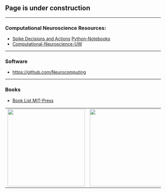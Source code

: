 
## Page is under construction

------------------

### Computational Neuroscience Resources:
* [Spike Decisions and Actions](http://www.cvr.yorku.ca/webpages/spikes.pdf) [Python-Notebooks](https://github.com/Ddfulton/neuroscience-notebooks)
* [Computational-Neuroscience-UW](https://github.com/ConscioX/Computational-Neuroscience-UW)

-----------------------

### Software
* https://github.com/Neurocomputing

----------------

### Books

* [Book List MIT-Press](https://mitpress.mit.edu/category/series/computational-neuroscience)

|   |   |   |   |
| --- | --- | --- | --- |
|<img src = "https://images-na.ssl-images-amazon.com/images/I/51FJ5q-6IiL._SX350_BO1,204,203,200_.jpg" width="250" height="250" /> | <img src = "https://mitpress.mit.edu/sites/default/files/imagecache/booklist_default/9780262514200.jpg" width="250" height="250" />  |<img src = "https://mitpress.mit.edu/sites/default/files/imagecache/booklist_default/9780262541855.jpg" width="250" height="250" /> | <img src = "https://mitpress.mit.edu/sites/default/files/imagecache/booklist_default/9780262028615.jpg" width="250" height="250" />   |  

















